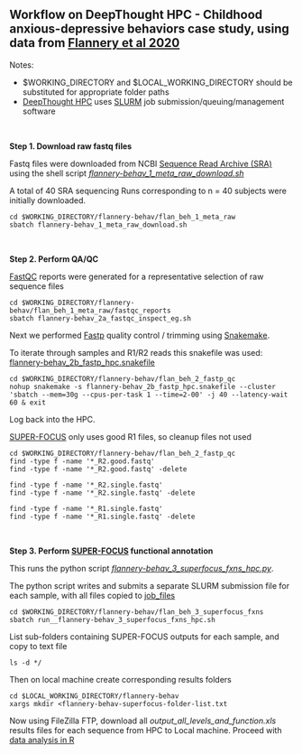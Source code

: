 ## Workflow on DeepThought HPC - Childhood anxious-depressive behaviors case study, using data from [Flannery et al 2020](https://doi.org/10.1128/mBio.02780-19)

Notes:
- $WORKING_DIRECTORY and $LOCAL_WORKING_DIRECTORY should be substituted for appropriate folder paths
- [DeepThought HPC](https://deepthoughtdocs.flinders.edu.au/en/latest/) uses [SLURM](https://deepthoughtdocs.flinders.edu.au/en/latest/SLURM/SLURMIntro.html) job submission/queuing/management software

&nbsp;

**Step 1. Download raw fastq files**

Fastq files were downloaded from NCBI [Sequence Read Archive (SRA)](https://www.ncbi.nlm.nih.gov/sra) using the shell script *[flannery-behav_1_meta_raw_download.sh](flan_beh_1_meta_raw/flannery-behav_1_meta_raw_download.sh)*

A total of 40 SRA sequencing Runs corresponding to n = 40 subjects were initially downloaded.

```Shell
cd $WORKING_DIRECTORY/flannery-behav/flan_beh_1_meta_raw
sbatch flannery-behav_1_meta_raw_download.sh
```

&nbsp;

**Step 2. Perform QA/QC**

[FastQC](https://www.bioinformatics.babraham.ac.uk/projects/fastqc/) reports were generated for a representative selection of raw sequence files

```Shell
cd $WORKING_DIRECTORY/flannery-behav/flan_beh_1_meta_raw/fastqc_reports
sbatch flannery-behav_2a_fastqc_inspect_eg.sh
```

Next we performed [Fastp](https://github.com/OpenGene/fastp) quality control / trimming using [Snakemake](https://snakemake.github.io/).

To iterate through samples and R1/R2 reads this snakefile was used: [flannery-behav_2b_fastp_hpc.snakefile](flan_beh_2_fastp_qc/flannery-behav_2b_fastp_hpc.snakefile)

```Shell 
cd $WORKING_DIRECTORY/flannery-behav/flan_beh_2_fastp_qc
nohup snakemake -s flannery-behav_2b_fastp_hpc.snakefile --cluster 'sbatch --mem=30g --cpus-per-task 1 --time=2-00' -j 40 --latency-wait 60 & exit
```

Log back into the HPC.

[SUPER-FOCUS](https://github.com/metageni/SUPER-FOCUS) only uses good R1 files, so cleanup files not used
```Shell
cd $WORKING_DIRECTORY/flannery-behav/flan_beh_2_fastp_qc
find -type f -name '*_R2.good.fastq'
find -type f -name '*_R2.good.fastq' -delete

find -type f -name '*_R2.single.fastq'
find -type f -name '*_R2.single.fastq' -delete

find -type f -name '*_R1.single.fastq'
find -type f -name '*_R1.single.fastq' -delete
```

&nbsp;

**Step 3. Perform [SUPER-FOCUS](https://github.com/metageni/SUPER-FOCUS) functional annotation**

This runs the python script *[flannery-behav_3_superfocus_fxns_hpc.py](flan_beh_3_superfocus_fxns/flannery-behav_3_superfocus_fxns_hpc.py)*.

The python script writes and submits a separate SLURM submission file for each sample, with all files copied to [job_files](flan_beh_3_superfocus_fxns/job_files)

```Shell
cd $WORKING_DIRECTORY/flannery-behav/flan_beh_3_superfocus_fxns
sbatch run__flannery-behav_3_superfocus_fxns_hpc.sh
```
List sub-folders containing SUPER-FOCUS outputs for each sample, and copy to text file
```Shell
ls -d */
```
Then on local machine create corresponding results folders
```Shell
cd $LOCAL_WORKING_DIRECTORY/flannery-behav
xargs mkdir <flannery-behav-superfocus-folder-list.txt
```

Now using FileZilla FTP, download all *output_all_levels_and_function.xls* results files for each sequence from HPC to Local machine.
Proceed with [data analysis in R](../Compound-potential-R-code-final.R)
